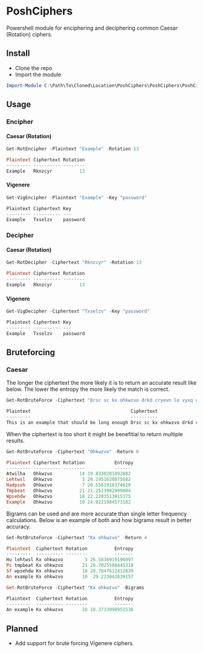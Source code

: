 # PoshCiphers
Powershell module for enciphering and deciphering common Caesar (Rotation) ciphers.

## Install
* Clone the repo
* Import the module
```powershell
Import-Module C:\Path\To\Cloned\Location\PoshCiphers\PoshCiphers\PoshCiphers.psm1
```

## Usage
### Encipher
#### Caesar (Rotation)
```powershell
Get-RotEncipher -Plaintext "Example" -Rotation 13

Plaintext Ciphertext Rotation
--------- ---------- --------
Example   Rknzcyr          13
```

#### Vigenere
```powershell
Get-VigEncipher -Plaintext "Example" -Key "password"

Plaintext Ciphertext Key
--------- ---------- ---
Example   Txselzv    password
```

### Decipher
#### Caesar (Rotation)
```powershell
Get-RotDecipher -Ciphertext "Rknzcyr" -Rotation 13

Plaintext Ciphertext Rotation
--------- ---------- --------
Example   Rknzcyr          13
```

#### Vigenere
```powershell
Get-VigDecipher -Ciphertext "Txselzv" -Key "password"

Plaintext Ciphertext Key
--------- ---------- ---
Example   Txselzv    password
```

## Bruteforcing
### Caesar
The longer the ciphertext the more likely it is to return an accurate result like below. The lower the entropy the more likely the match is correct.
```powershell
Get-RotBruteForce -Ciphertext "Drsc sc kx ohkwzvo drkd cryevn lo vyxq oxyeqr"

Plaintext                                     Ciphertext                                    Rotation           Entropy
---------                                     ----------                                    --------           ------
This is an example that should be long enough Drsc sc kx ohkwzvo drkd cryevn lo vyxq oxyeqr       10 109.798786942039
```
When the ciphertext is too short it might be benefitial to return multiple results.
```powershell
Get-RotBruteForce -Ciphertext "Ohkwzvo" -Return 6

Plaintext Ciphertext Rotation           Entropy
--------- ---------- --------           ------
Atwilha   Ohkwzvo          14 19.8330281092882
Lehtwsl   Ohkwzvo           3 20.1951620075682
Hadpsoh   Ohkwzvo           7 20.5561918374628
Tmpbeat   Ohkwzvo          21 21.2523902999804
Wpsehdw   Ohkwzvo          18 22.2203513815375
Example   Ohkwzvo          10 24.0221984573182
```
Bigrams can be used and are more accurate than single letter frequency calculations. Below is an example of both and how bigrams result in better accuracy.
```powershell
Get-RotBruteForce -Ciphertext "Kx ohkwzvo" -Return 4

Plaintext  Ciphertext Rotation          Entropy
---------  ---------- --------          -------
Hu lehtwsl Kx ohkwzvo        3 26.5836919196097
Pc tmpbeat Kx ohkwzvo       21 28.7825588445318
Sf wpsehdw Kx ohkwzvo       18 28.7847612412839
An example Kx ohkwzvo       10  29.223042839157

Get-RotBruteForce -Ciphertext "Kx ohkwzvo" -Bigrams

Plaintext  Ciphertext Rotation          Entropy
---------  ---------- --------          -------
An example Kx ohkwzvo       10 18.3733998951538
```

## Planned
- Add support for brute forcing Vigenere ciphers.